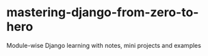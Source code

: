 # mastering-django-from-zero-to-hero
Module-wise Django learning with notes, mini projects and examples
